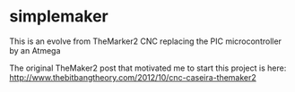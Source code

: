 simplemaker
===========

This is an evolve from TheMarker2 CNC replacing the PIC microcontroller by an Atmega

The original TheMaker2 post that motivated me to start this project is here:
http://www.thebitbangtheory.com/2012/10/cnc-caseira-themaker2
